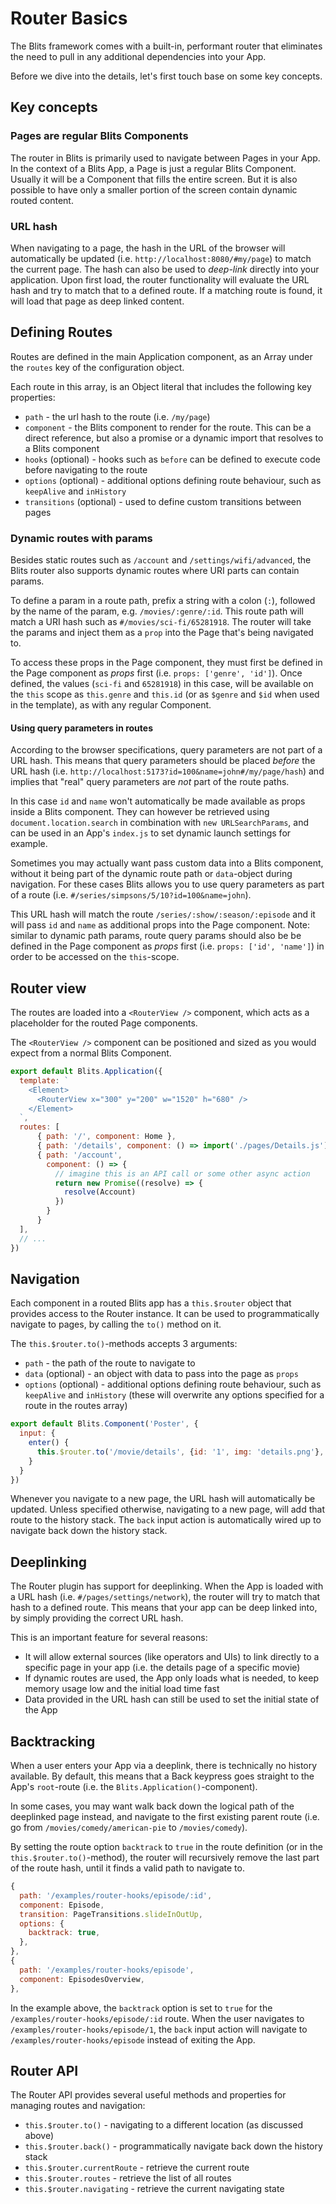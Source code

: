 # Router Basics

The Blits framework comes with a built-in, performant router that eliminates the need to pull in any additional dependencies into your App.

Before we dive into the details, let's first touch base on some key concepts.

## Key concepts

### Pages are regular Blits Components

The router in Blits is primarily used to navigate between Pages in your App. In the context of a Blits App, a Page is just a regular Blits Component. Usually it will be a Component that fills the entire screen. But it is also possible to have only a smaller portion of the screen contain dynamic routed content.

### URL hash

When navigating to a page, the hash in the URL of the browser will automatically be updated (i.e. `http://localhost:8080/#my/page`) to match the current page. The hash can also be used to _deep-link_ directly into your application. Upon first load, the router functionality will evaluate the URL hash and try to match that to a defined route. If a matching route is found, it will load that page as deep linked content.

## Defining Routes

Routes are defined in the main Application component, as an Array under the `routes` key of the configuration object.

Each route in this array, is an Object literal that includes the following key properties:

- `path` - the url hash to the route (i.e. `/my/page`)
- `component` - the Blits component to render for the route. This can be a direct reference, but also a promise or a dynamic import that resolves to a Blits component
- `hooks` (optional) - hooks such as `before` can be defined to execute code before navigating to the route
- `options` (optional) - additional options defining route behaviour, such as `keepAlive` and `inHistory`
- `transitions` (optional) - used to define custom transitions between pages

### Dynamic routes with params

Besides static routes such as `/account` and `/settings/wifi/advanced`, the Blits router also supports dynamic routes where URI parts can contain params.

To define a param in a route path, prefix a string with a colon (`:`), followed by the name of the param, e.g. `/movies/:genre/:id`. This route path will match a URI hash such as `#/movies/sci-fi/65281918`. The router will take the params and inject them as a `prop` into the Page that's being navigated to.

To access these props in the Page component, they must first be defined in the Page component as _props_ first (i.e. `props: ['genre', 'id']`). Once defined, the values (`sci-fi` and `65281918`) in this case, will be available on the `this` scope as `this.genre` and `this.id` (or as `$genre` and `$id` when used in the template), as with any regular Component.

#### Using query parameters in routes

According to the browser specifications, query parameters are not part of a URL hash. This means that query parameters should be placed _before_ the URL hash (i.e. `http://localhost:5173?id=100&name=john#/my/page/hash`) and implies that "real" query parameters are _not_ part of the route paths.

In this case `id` and `name` won't automatically be made available as props inside a Blits component. They can however be retrieved using `document.location.search` in combination with `new URLSearchParams`, and can be used in an App's `index.js` to set dynamic launch settings for example.

Sometimes you may actually want pass custom data into a Blits component, without it being part of the dynamic route path or `data`-object during navigation. For these cases Blits allows you to use query parameters as part of a route (i.e. `#/series/simpsons/5/10?id=100&name=john`).

This URL hash will match the route `/series/:show/:season/:episode` and it will pass `id` and `name` as additional props into the Page component. Note: similar to dynamic path params, route query params should also be be defined in the Page component as _props_ first (i.e. `props: ['id', 'name']`) in order to be accessed on the `this`-scope.

## Router view

The routes are loaded into a `<RouterView />` component, which acts as a placeholder for the routed Page components.

The `<RouterView />` component can be positioned and sized as you would expect from a normal Blits Component.


```js
export default Blits.Application({
  template: `
    <Element>
      <RouterView x="300" y="200" w="1520" h="680" />
    </Element>
  `,
  routes: [
      { path: '/', component: Home },
      { path: '/details', component: () => import('./pages/Details.js'), },
      { path: '/account',
        component: () => {
          // imagine this is an API call or some other async action
          return new Promise((resolve) => {
            resolve(Account)
          })
        }
      }
  ],
  // ...
})
```

## Navigation

Each component in a routed Blits app has a `this.$router` object that provides access to the Router instance. It can be used to programmatically navigate to pages, by calling the `to()` method on it.

The `this.$router.to()`-methods accepts 3 arguments:

- `path` - the path of the route to navigate to
- `data` (optional) - an object with data to pass into the page as `props`
- `options` (optional) - additional options defining route behaviour, such as `keepAlive` and `inHistory` (these will overwrite any options specified for a route in the routes array)

```js
export default Blits.Component('Poster', {
  input: {
    enter() {
      this.$router.to('/movie/details', {id: '1', img: 'details.png'}, {inHistory: false})
    }
  }
})
```

Whenever you navigate to a new page, the URL hash will automatically be updated. Unless specified otherwise, navigating to a new page, will add that route to the history stack. The `back` input action is automatically wired up to navigate back down the history stack.

## Deeplinking

The Router plugin has support for deeplinking. When the App is loaded with a URL hash (i.e. `#/pages/settings/network`), the router will try to match that hash to a defined route. This means that your app can be deep linked into, by simply providing the correct URL hash.

This is an important feature for several reasons:

- It will allow external sources (like operators and UIs) to link directly to a specific page in your app (i.e. the details page of a specific movie)
- If dynamic routes are used, the App only loads what is needed, to keep memory usage low and the initial load time fast
- Data provided in the URL hash can still be used to set the initial state of the App

## Backtracking

When a user enters your App via a deeplink, there is technically no history available. By default, this means that a Back keypress goes straight to
the App's `root`-route (i.e. the `Blits.Application()`-component).

In some cases, you may want walk back down the logical path of the deeplinked page instead, and navigate to the first existing parent route (i.e. go from `/movies/comedy/american-pie` to `/movies/comedy`).

By setting the route option `backtrack` to `true` in the route definition (or in the `this.$router.to()`-method), the router will recursively remove the last part of the route hash, until it finds a valid path to navigate to.

```js
{
  path: '/examples/router-hooks/episode/:id',
  component: Episode,
  transition: PageTransitions.slideInOutUp,
  options: {
    backtrack: true,
  },
},
{
  path: '/examples/router-hooks/episode',
  component: EpisodesOverview,
},
```

In the example above, the `backtrack` option is set to `true` for the `/examples/router-hooks/episode/:id` route. When the user navigates to `/examples/router-hooks/episode/1`, the `back` input action will navigate to `/examples/router-hooks/episode` instead of exiting the App.

## Router API

The Router API provides several useful methods and properties for managing routes and navigation:

- `this.$router.to()` - navigating to a different location (as discussed above)
- `this.$router.back()` - programmatically navigate back down the history stack
- `this.$router.currentRoute` - retrieve the current route
- `this.$router.routes` - retrieve the list of all routes
- `this.$router.navigating` - retrieve the current navigating state

